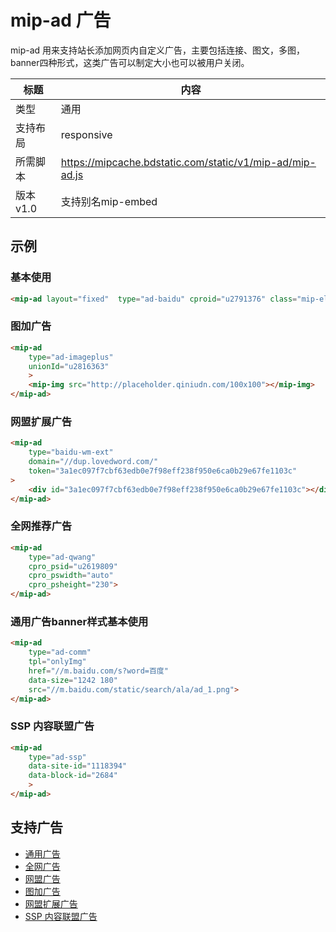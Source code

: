 # mip-ad 广告

mip-ad 用来支持站长添加网页内自定义广告，主要包括连接、图文，多图，banner四种形式，这类广告可以制定大小也可以被用户关闭。

标题|内容
----|----
类型|通用
支持布局|responsive
所需脚本|https://mipcache.bdstatic.com/static/v1/mip-ad/mip-ad.js
版本v1.0|支持别名mip-embed

## 示例

### 基本使用

```html
<mip-ad layout="fixed"  type="ad-baidu" cproid="u2791376" class="mip-element mip-layout-container"></mip-ad>
```

### 图加广告

```html
<mip-ad 
    type="ad-imageplus"
    unionId="u2816363"
    >
    <mip-img src="http://placeholder.qiniudn.com/100x100"></mip-img>
</mip-ad>
```

### 网盟扩展广告

```html
<mip-ad 
    type="baidu-wm-ext" 
    domain="//dup.lovedword.com/" 
    token="3a1ec097f7cbf63edb0e7f98eff238f950e6ca0b29e67fe1103c" 
>
	<div id="3a1ec097f7cbf63edb0e7f98eff238f950e6ca0b29e67fe1103c"></div>
</mip-ad>
```

### 全网推荐广告

```html
<mip-ad 
    type="ad-qwang" 
    cpro_psid="u2619809" 
    cpro_pswidth="auto" 
    cpro_psheight="230">
</mip-ad>
```

### 通用广告banner样式基本使用

```html
<mip-ad 
    type="ad-comm"
    tpl="onlyImg" 
    href="//m.baidu.com/s?word=百度" 
    data-size="1242 180" 
    src="//m.baidu.com/static/search/ala/ad_1.png">
</mip-ad>
```

### SSP 内容联盟广告

```html
<mip-ad
    type="ad-ssp"
    data-site-id="1118394"
    data-block-id="2684"
    >
</mip-ad>
```

## 支持广告

- [通用广告](mip-ad-comm.md)
- [全网广告](mip-ad-qwang.md)
- [网盟广告](mip-ad-baidu.md)
- [图加广告](mip-ad-imageplus.md)
- [网盟扩展广告](mip-baidu-wm-ext.md)
- [SSP 内容联盟广告](mip-baidu-ssp.md)
